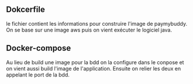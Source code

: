 ## Dokcerfile
le fichier contient les informations pour construire l'image de paymybuddy. 
On se base sur une image aws puis on vient exécuter le logiciel java.

## Docker-compose
Au lieu de build une image pour la bdd on la configure dans le conpose et on vient aussi build l'image de l'application.
Ensuite on relier les deux en appelant le port de la bdd.

